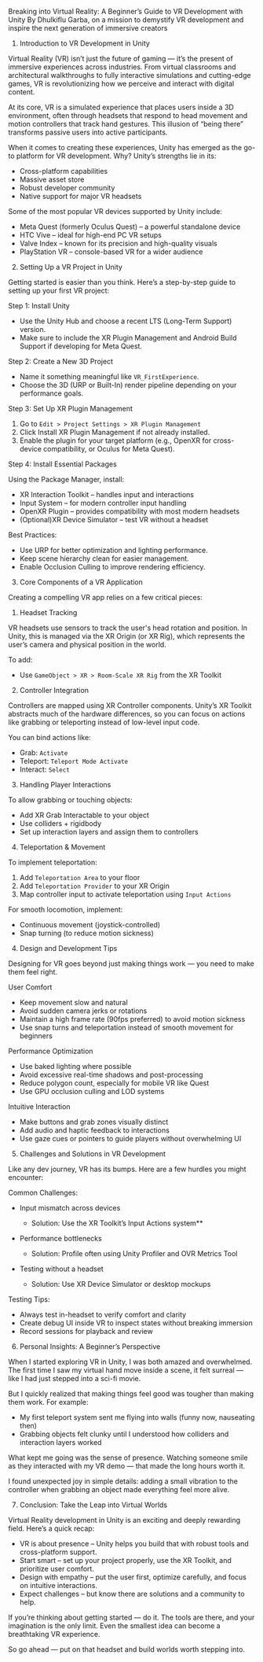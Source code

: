 
Breaking into Virtual Reality: A Beginner’s Guide to VR Development with Unity
By Dhulkiflu Garba, on a mission to demystify VR development and inspire the next generation of immersive creators

1. Introduction to VR Development in Unity

Virtual Reality (VR) isn’t just the future of gaming — it’s the present of immersive experiences across industries. From virtual classrooms and architectural walkthroughs to fully interactive simulations and cutting-edge games, VR is revolutionizing how we perceive and interact with digital content.

At its core, VR is a simulated experience that places users inside a 3D environment, often through headsets that respond to head movement and motion controllers that track hand gestures. This illusion of “being there” transforms passive users into active participants.

When it comes to creating these experiences, Unity has emerged as the go-to platform for VR development. Why? Unity’s strengths lie in its:

* Cross-platform capabilities
* Massive asset store
* Robust developer community
* Native support for major VR headsets

Some of the most popular VR devices supported by Unity include:

* Meta Quest (formerly Oculus Quest) – a powerful standalone device
* HTC Vive – ideal for high-end PC VR setups
* Valve Index – known for its precision and high-quality visuals
* PlayStation VR – console-based VR for a wider audience

2. Setting Up a VR Project in Unity

Getting started is easier than you think. Here’s a step-by-step guide to setting up your first VR project:

Step 1: Install Unity

* Use the Unity Hub and choose a recent LTS (Long-Term Support) version.
* Make sure to include the XR Plugin Management and Android Build Support if developing for Meta Quest.

Step 2: Create a New 3D Project

* Name it something meaningful like `VR_FirstExperience`.
* Choose the 3D (URP or Built-In) render pipeline depending on your performance goals.

Step 3: Set Up XR Plugin Management

1. Go to `Edit > Project Settings > XR Plugin Management`
2. Click Install XR Plugin Management if not already installed.
3. Enable the plugin for your target platform (e.g., OpenXR for cross-device compatibility, or Oculus for Meta Quest).

Step 4: Install Essential Packages

Using the Package Manager, install:

* XR Interaction Toolkit – handles input and interactions
* Input System – for modern controller input handling
* OpenXR Plugin – provides compatibility with most modern headsets
* (Optional)XR Device Simulator – test VR without a headset

Best Practices:

* Use URP for better optimization and lighting performance.
* Keep scene hierarchy clean for easier management.
* Enable Occlusion Culling to improve rendering efficiency.

3. Core Components of a VR Application

Creating a compelling VR app relies on a few critical pieces:

1. Headset Tracking

VR headsets use sensors to track the user's head rotation and position. In Unity, this is managed via the XR Origin (or XR Rig), which represents the user’s camera and physical position in the world.

To add:

* Use `GameObject > XR > Room-Scale XR Rig` from the XR Toolkit

2. Controller Integration

Controllers are mapped using XR Controller components. Unity’s XR Toolkit abstracts much of the hardware differences, so you can focus on actions like grabbing or teleporting instead of low-level input code.

You can bind actions like:

* Grab: `Activate`
* Teleport: `Teleport Mode Activate`
* Interact: `Select`

3. Handling Player Interactions

To allow grabbing or touching objects:

* Add XR Grab Interactable to your object
* Use colliders + rigidbody
* Set up interaction layers and assign them to controllers

4. Teleportation & Movement

To implement teleportation:

1. Add `Teleportation Area` to your floor
2. Add `Teleportation Provider` to your XR Origin
3. Map controller input to activate teleportation using `Input Actions`

For smooth locomotion, implement:

* Continuous movement (joystick-controlled)
* Snap turning (to reduce motion sickness)

4. Design and Development Tips

Designing for VR goes beyond just making things work — you need to make them feel right.

User Comfort

* Keep movement slow and natural
* Avoid sudden camera jerks or rotations
* Maintain a high frame rate (90fps preferred) to avoid motion sickness
* Use snap turns and teleportation instead of smooth movement for beginners

Performance Optimization

* Use baked lighting where possible
* Avoid excessive real-time shadows and post-processing
* Reduce polygon count, especially for mobile VR like Quest
* Use GPU occlusion culling and LOD systems

Intuitive Interaction

* Make buttons and grab zones visually distinct
* Add audio and haptic feedback to interactions
* Use gaze cues or pointers to guide players without overwhelming UI

5. Challenges and Solutions in VR Development

Like any dev journey, VR has its bumps. Here are a few hurdles you might encounter:

Common Challenges:

* Input mismatch across devices

  * Solution: Use the XR Toolkit’s Input Actions system**
* Performance bottlenecks

  * Solution: Profile often using Unity Profiler and OVR Metrics Tool
* Testing without a headset

  * Solution: Use XR Device Simulator or desktop mockups

Testing Tips:

* Always test in-headset to verify comfort and clarity
* Create debug UI inside VR to inspect states without breaking immersion
* Record sessions for playback and review

6. Personal Insights: A Beginner’s Perspective

When I started exploring VR in Unity, I was both amazed and overwhelmed. The first time I saw my virtual hand move inside a scene, it felt surreal — like I had just stepped into a sci-fi movie.

But I quickly realized that making things feel good was tougher than making them work. For example:

* My first teleport system sent me flying into walls (funny now, nauseating then)
* Grabbing objects felt clunky until I understood how colliders and interaction layers worked

What kept me going was the sense of presence. Watching someone smile as they interacted with my VR demo — that made the long hours worth it.

I found unexpected joy in simple details: adding a small vibration to the controller when grabbing an object made everything feel more alive.

7. Conclusion: Take the Leap into Virtual Worlds

Virtual Reality development in Unity is an exciting and deeply rewarding field. Here’s a quick recap:

* VR is about presence – Unity helps you build that with robust tools and cross-platform support.
* Start smart – set up your project properly, use the XR Toolkit, and prioritize user comfort.
* Design with empathy – put the user first, optimize carefully, and focus on intuitive interactions.
* Expect challenges – but know there are solutions and a community to help.

If you’re thinking about getting started — do it. The tools are there, and your imagination is the only limit. Even the smallest idea can become a breathtaking VR experience.

So go ahead — put on that headset and build worlds worth stepping into.
